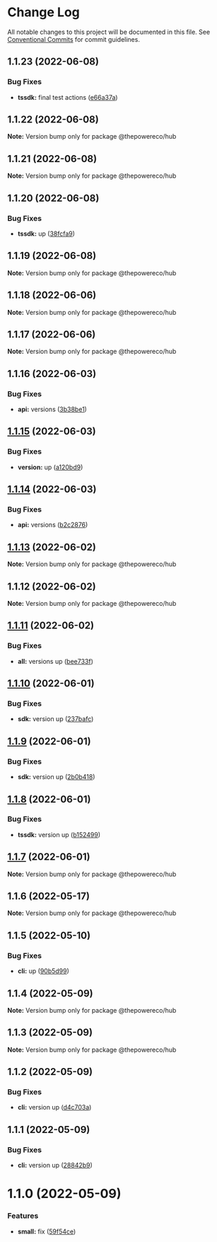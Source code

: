 # Change Log

All notable changes to this project will be documented in this file.
See [Conventional Commits](https://conventionalcommits.org) for commit guidelines.

## 1.1.23 (2022-06-08)


### Bug Fixes

* **tssdk:** final test actions ([e66a37a](https://github.com/thepower/power_hub/commit/e66a37a0b63e0be319b39ee646514cd6e258eaa3))





## 1.1.22 (2022-06-08)

**Note:** Version bump only for package @thepowereco/hub





## 1.1.21 (2022-06-08)

**Note:** Version bump only for package @thepowereco/hub





## 1.1.20 (2022-06-08)


### Bug Fixes

* **tssdk:** up ([38fcfa9](https://github.com/thepower/power_hub/commit/38fcfa95439b5f2929dfd340a84a1d9106ea3051))





## 1.1.19 (2022-06-08)

**Note:** Version bump only for package @thepowereco/hub





## 1.1.18 (2022-06-06)

**Note:** Version bump only for package @thepowereco/hub





## 1.1.17 (2022-06-06)

**Note:** Version bump only for package @thepowereco/hub





## 1.1.16 (2022-06-03)


### Bug Fixes

* **api:** versions ([3b38be1](https://github.com/thepower/power_hub/commit/3b38be145b482c09d61f289a5ddd24ff427b8303))





## [1.1.15](https://github.com/thepower/power_hub/compare/@thepowereco/hub@1.1.14...@thepowereco/hub@1.1.15) (2022-06-03)


### Bug Fixes

* **version:** up ([a120bd9](https://github.com/thepower/power_hub/commit/a120bd988bce6ee0c15c60f0b791d409d5c90b4c))





## [1.1.14](https://github.com/thepower/power_hub/compare/@thepowereco/hub@1.1.13...@thepowereco/hub@1.1.14) (2022-06-03)


### Bug Fixes

* **api:** versions ([b2c2876](https://github.com/thepower/power_hub/commit/b2c2876cdc8e66b74f51bbda48a46977e82c94bf))





## [1.1.13](https://github.com/thepower/power_hub/compare/@thepowereco/hub@1.1.12...@thepowereco/hub@1.1.13) (2022-06-02)

**Note:** Version bump only for package @thepowereco/hub





## 1.1.12 (2022-06-02)

**Note:** Version bump only for package @thepowereco/hub





## [1.1.11](https://github.com/thepower/power_hub/compare/@thepowereco/hub@1.1.10...@thepowereco/hub@1.1.11) (2022-06-02)


### Bug Fixes

* **all:** versions up ([bee733f](https://github.com/thepower/power_hub/commit/bee733f3a78588589571c7bb066488f911220d8f))





## [1.1.10](https://github.com/thepower/power_hub/compare/@thepowereco/hub@1.1.9...@thepowereco/hub@1.1.10) (2022-06-01)


### Bug Fixes

* **sdk:** version up ([237bafc](https://github.com/thepower/power_hub/commit/237bafcfe07932c992456dc9fb42ced6817a871e))





## [1.1.9](https://github.com/thepower/power_hub/compare/@thepowereco/hub@1.1.8...@thepowereco/hub@1.1.9) (2022-06-01)


### Bug Fixes

* **sdk:** version up ([2b0b418](https://github.com/thepower/power_hub/commit/2b0b418fb9a49fd593b5557070fb037daeeff2c2))





## [1.1.8](https://github.com/thepower/power_hub/compare/@thepowereco/hub@1.1.7...@thepowereco/hub@1.1.8) (2022-06-01)


### Bug Fixes

* **tssdk:** version up ([b152499](https://github.com/thepower/power_hub/commit/b1524998073d708130677b270e2421b47d02d965))





## [1.1.7](https://github.com/thepower/power_hub/compare/@thepowereco/hub@1.1.6...@thepowereco/hub@1.1.7) (2022-06-01)

**Note:** Version bump only for package @thepowereco/hub





## 1.1.6 (2022-05-17)

**Note:** Version bump only for package @thepowereco/hub





## 1.1.5 (2022-05-10)


### Bug Fixes

* **cli:** up ([90b5d99](https://github.com/thepower/power_hub/commit/90b5d99c8defec3a5d0897c9bb7f5e7fb8ff1d78))





## 1.1.4 (2022-05-09)

**Note:** Version bump only for package @thepowereco/hub





## 1.1.3 (2022-05-09)

**Note:** Version bump only for package @thepowereco/hub





## 1.1.2 (2022-05-09)


### Bug Fixes

* **cli:** version up ([d4c703a](https://github.com/thepower/power_hub/commit/d4c703a20dc820517a45a46558021ab85c287a33))





## 1.1.1 (2022-05-09)


### Bug Fixes

* **cli:** version up ([28842b9](https://github.com/thepower/power_hub/commit/28842b9470c4b876071192b11cebb83882d89b74))





# 1.1.0 (2022-05-09)


### Features

* **small:** fix ([59f54ce](https://github.com/thepower/power_hub/commit/59f54ce6c5b69a79c5d1cb91a2320e9439842c92))
